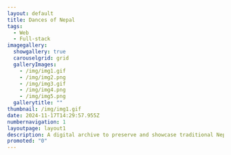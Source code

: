 ```yaml
---
layout: default
title: Dances of Nepal
tags:
  - Web
  - Full-stack
imagegallery:
  showgallery: true
  carouselgrid: grid
  galleryImages:
    - /img/img1.gif
    - /img/img2.png
    - /img/img3.gif
    - /img/img4.png
    - /img/img5.png
  gallerytitle: ""
thumbnail: /img/img1.gif
date: 2024-11-17T14:29:57.955Z
numbernavigation: 1
layoutpage: layout1
description: A digital archive to preserve and showcase traditional Nepali dances, which are at risk of disappearing. Developed as a prototype for my WEB 2 class, it allows users to explore detailed information about various dances and create their own routines. 
promoted: "0"
---
```


<template>
  <div class="chicken-swag-container">
    <p>Traditional Nepali dances are disappearing, with many on the verge of extinction. This website serves as a digital archive to preserve and showcase these beautiful dances, providing a resource for those interested in exploring Nepal’s rich cultural heritage. Developed as a prototype for my WEB 2 class, the site allows users to discover detailed information about various dances and even create and save their own dance routines.

This project combined my personal passion for traditional Nepali dances with my web development skills. Concerned about the declining awareness of these cultural treasures, I wanted to create a platform that could serve as both a resource and a tool for preservation. Using MapBox.js, I integrated an interactive map to highlight the locations associated with the various dances. To ensure authenticity, I photographed the dancers to accurately capture the essence of each dance. Although the website is still a prototype, it has already managed to outline the structure and flow for an expanded archive in the future. The user interface is intuitively designed, encouraging exploration and engagement, with features that allow users to document and save their own dance routines.</p>
    <MyComponent />
  </div>
</template>
